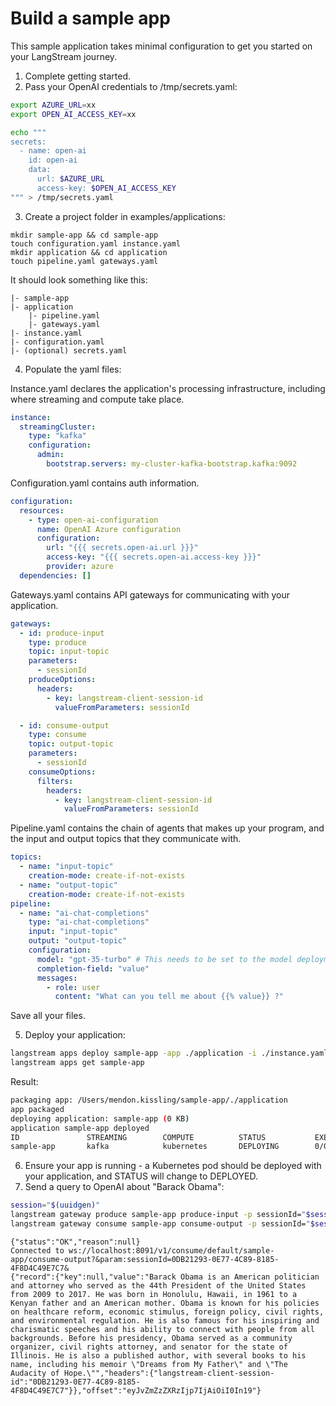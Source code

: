 # Build a sample app

This sample application takes minimal configuration to get you started on your LangStream journey.

1. Complete getting started.
2. Pass your OpenAI credentials to /tmp/secrets.yaml:
```bash
export AZURE_URL=xx
export OPEN_AI_ACCESS_KEY=xx

echo """
secrets:
  - name: open-ai
    id: open-ai
    data:
      url: $AZURE_URL
      access-key: $OPEN_AI_ACCESS_KEY
""" > /tmp/secrets.yaml
```

3. Create a project folder in examples/applications:
```
mkdir sample-app && cd sample-app
touch configuration.yaml instance.yaml
mkdir application && cd application
touch pipeline.yaml gateways.yaml
```

It should look something like this:
```
|- sample-app
|- application
    |- pipeline.yaml
    |- gateways.yaml
|- instance.yaml
|- configuration.yaml
|- (optional) secrets.yaml
```

4. Populate the yaml files:

Instance.yaml declares the application's processing infrastructure, including where streaming and compute take place.
```yaml
instance:
  streamingCluster:
    type: "kafka"
    configuration:
      admin:
        bootstrap.servers: my-cluster-kafka-bootstrap.kafka:9092
```

Configuration.yaml contains auth information.
```yaml
configuration:
  resources:
    - type: open-ai-configuration
      name: OpenAI Azure configuration
      configuration:
        url: "{{{ secrets.open-ai.url }}}"
        access-key: "{{{ secrets.open-ai.access-key }}}"
        provider: azure
  dependencies: []
```

Gateways.yaml contains API gateways for communicating with your application.
```yaml
gateways:
  - id: produce-input
    type: produce
    topic: input-topic
    parameters:
      - sessionId
    produceOptions:
      headers:
        - key: langstream-client-session-id
          valueFromParameters: sessionId

  - id: consume-output
    type: consume
    topic: output-topic
    parameters:
      - sessionId
    consumeOptions:
      filters:
        headers:
          - key: langstream-client-session-id
            valueFromParameters: sessionId
```

Pipeline.yaml contains the chain of agents that makes up your program, and the input and output topics that they communicate with.
```yaml
topics:
  - name: "input-topic"
    creation-mode: create-if-not-exists
  - name: "output-topic"
    creation-mode: create-if-not-exists
pipeline:
  - name: "ai-chat-completions"
    type: "ai-chat-completions"
    input: "input-topic"
    output: "output-topic"
    configuration:
      model: "gpt-35-turbo" # This needs to be set to the model deployment name, not the base name
      completion-field: "value"
      messages:
        - role: user
          content: "What can you tell me about {{% value}} ?"
```

Save all your files.

5. Deploy your application:
```bash
langstream apps deploy sample-app -app ./application -i ./instance.yaml -s /tmp/secrets.yaml
langstream apps get sample-app
```

Result:
```bash
packaging app: /Users/mendon.kissling/sample-app/./application
app packaged
deploying application: sample-app (0 KB)
application sample-app deployed
ID               STREAMING        COMPUTE          STATUS           EXECUTORS        REPLICAS
sample-app       kafka            kubernetes       DEPLOYING        0/0
```

6. Ensure your app is running - a Kubernetes pod should be deployed with your application, and STATUS will change to DEPLOYED.
7. Send a query to OpenAI about "Barack Obama":
```bash
session="$(uuidgen)"
langstream gateway produce sample-app produce-input -p sessionId="$session" -v "Barack Obama"
langstream gateway consume sample-app consume-output -p sessionId="$session"
```

```result
{"status":"OK","reason":null}
Connected to ws://localhost:8091/v1/consume/default/sample-app/consume-output?&param:sessionId=0DB21293-0E77-4C89-8185-4F8D4C49E7C7&
{"record":{"key":null,"value":"Barack Obama is an American politician and attorney who served as the 44th President of the United States from 2009 to 2017. He was born in Honolulu, Hawaii, in 1961 to a Kenyan father and an American mother. Obama is known for his policies on healthcare reform, economic stimulus, foreign policy, civil rights, and environmental regulation. He is also famous for his inspiring and charismatic speeches and his ability to connect with people from all backgrounds. Before his presidency, Obama served as a community organizer, civil rights attorney, and senator for the state of Illinois. He is also a published author, with several books to his name, including his memoir \"Dreams from My Father\" and \"The Audacity of Hope.\"","headers":{"langstream-client-session-id":"0DB21293-0E77-4C89-8185-4F8D4C49E7C7"}},"offset":"eyJvZmZzZXRzIjp7IjAiOiI0In19"}
```



